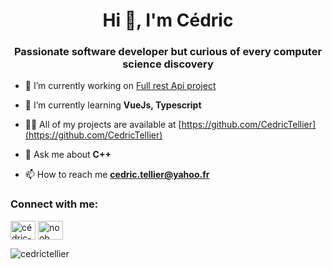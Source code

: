 <h1 align="center">Hi 👋, I'm Cédric</h1>
<h3 align="center">Passionate software developer but curious of every computer science discovery</h3>

- 🔭  I’m currently working on [Full rest Api project](https://github.com/CedricTellier/rest_api)

- 🌱  I’m currently learning **VueJs, Typescript**

- 👨‍💻  All of my projects are available at [https://github.com/CedricTellier](https://github.com/CedricTellier)

- 💬  Ask me about **C++**

- 📫  How to reach me **cedric.tellier@yahoo.fr**

<h3 align="left">Connect with me:</h3>
<p align="left">
<a href="https://linkedin.com/in/cédric-tellier-913224101" target="blank"><img align="center" src="https://cdn.jsdelivr.net/npm/simple-icons@3.0.1/icons/linkedin.svg" alt="cédric-tellier-913224101" height="30" width="40" /></a>
<a href="https://stackoverflow.com/users/noob" target="blank"><img align="center" src="https://cdn.jsdelivr.net/npm/simple-icons@3.0.1/icons/stackoverflow.svg" alt="noob" height="30" width="40" /></a>
</p>

<p><img align="center" src="https://github-readme-stats.vercel.app/api/top-langs?username=cedrictellier&show_icons=true&locale=en&layout=compact" alt="cedrictellier" /></p>
